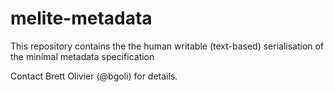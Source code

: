 # melite-metadata
This repository contains the the human writable (text-based) serialisation of the minimal metadata specification

Contact Brett Olivier (@bgoli) for details.
